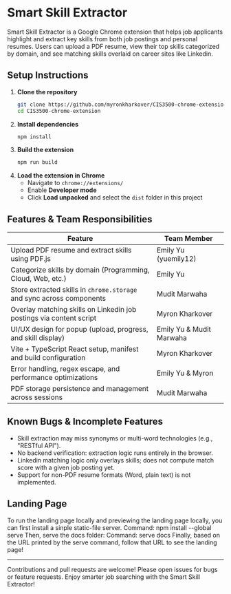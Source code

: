 # Smart Skill Extractor

Smart Skill Extractor is a Google Chrome extension that helps job applicants highlight and extract key skills from both job postings and personal resumes. Users can upload a PDF resume, view their top skills categorized by domain, and see matching skills overlaid on career sites like Linkedin.

## Setup Instructions

1. **Clone the repository**
   ```bash
   git clone https://github.com/myronkharkover/CIS3500-chrome-extension.git
   cd CIS3500-chrome-extension
   ```
2. **Install dependencies**
   ```bash
   npm install
   ```
3. **Build the extension**
   ```bash
   npm run build
   ```
4. **Load the extension in Chrome**
   - Navigate to `chrome://extensions/`
   - Enable **Developer mode**
   - Click **Load unpacked** and select the `dist` folder in this project

## Features & Team Responsibilities

| Feature                                                               | Team Member          |
| --------------------------------------------------------------------- | -------------------- |
| Upload PDF resume and extract skills using PDF.js                     | Emily Yu (yuemily12) |
| Categorize skills by domain (Programming, Cloud, Web, etc.)           | Emily Yu             |
| Store extracted skills in `chrome.storage` and sync across components | Mudit Marwaha        |
| Overlay matching skills on Linkedin job postings via content script   | Myron Kharkover      |
| UI/UX design for popup (upload, progress, and skill display)          | Emily Yu & Mudit Marwaha |
| Vite + TypeScript React setup, manifest and build configuration       | Myron Kharkover      |
| Error handling, regex escape, and performance optimizations           | Emily Yu & Myron     |
| PDF storage persistence and management across sessions                | Mudit Marwaha        |

## Known Bugs & Incomplete Features

- Skill extraction may miss synonyms or multi-word technologies (e.g., "RESTful API").
- No backend verification: extraction logic runs entirely in the browser.
- Linkedin matching logic only overlays skills; does not compute match score with a given job posting yet.
- Support for non-PDF resume formats (Word, plain text) is not implemented.

## Landing Page

To run the landing page locally and previewing the landing page locally, you can first install a sinple static-file server.
Command: npm install --global serve
Then, serve the docs folder:
Command: serve docs
Finally, based on the URL printed by the serve command, follow that URL to see the landing page!

---

Contributions and pull requests are welcome! Please open issues for bugs or feature requests. Enjoy smarter job searching with the Smart Skill Extractor!
